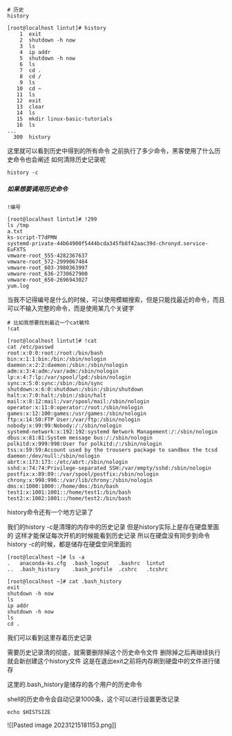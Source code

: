 
```
# 历史
history
```
```
[root@localhost lintut]# history
    1  exit
    2  shutdown -h now
    3  ls
    4  ip addr
    5  shutdown -h now
    6  ls
    7  cd .
    8  cd /
    9  ls
   10  cd ~
   11  ls
   12  exit
   13  clear
   14  ls
   15  mkdir linux-basic-tutorials
   16  ls
...
  300  history

```
这里就可以看到历史中得到的所有命令
之前执行了多少命令，黑客使用了什么历史命令也会阐述
如何清除历史记录呢
```
history -c
```

##### 如果想要调用历史命令
```
!编号
```
```
[root@localhost lintut]# !299
ls /tmp
a.txt
ks-script-T7dPMN
systemd-private-44b64900f5444bcda345fb8f42aac39d-chronyd.service-EuFXTS
vmware-root_555-4282367637
vmware-root_572-2999067484
vmware-root_603-3980363997
vmware-root_636-2730627900
vmware-root_650-2696943027
yum.log
```

当我不记得编号是什么的时候，可以使用模糊搜索，但是只能找最近的命令，而且可以不输入完整的命令，而是使用某几个关键字
```
# 比如我想要找到最近一个cat敏玲
!cat
```
```
[root@localhost lintut]# !cat
cat /etc/passwd
root:x:0:0:root:/root:/bin/bash
bin:x:1:1:bin:/bin:/sbin/nologin
daemon:x:2:2:daemon:/sbin:/sbin/nologin
adm:x:3:4:adm:/var/adm:/sbin/nologin
lp:x:4:7:lp:/var/spool/lpd:/sbin/nologin
sync:x:5:0:sync:/sbin:/bin/sync
shutdown:x:6:0:shutdown:/sbin:/sbin/shutdown
halt:x:7:0:halt:/sbin:/sbin/halt
mail:x:8:12:mail:/var/spool/mail:/sbin/nologin
operator:x:11:0:operator:/root:/sbin/nologin
games:x:12:100:games:/usr/games:/sbin/nologin
ftp:x:14:50:FTP User:/var/ftp:/sbin/nologin
nobody:x:99:99:Nobody:/:/sbin/nologin
systemd-network:x:192:192:systemd Network Management:/:/sbin/nologin
dbus:x:81:81:System message bus:/:/sbin/nologin
polkitd:x:999:998:User for polkitd:/:/sbin/nologin
tss:x:59:59:Account used by the trousers package to sandbox the tcsd daemon:/dev/null:/sbin/nologin
abrt:x:173:173::/etc/abrt:/sbin/nologin
sshd:x:74:74:Privilege-separated SSH:/var/empty/sshd:/sbin/nologin
postfix:x:89:89::/var/spool/postfix:/sbin/nologin
chrony:x:998:996::/var/lib/chrony:/sbin/nologin
dms:x:1000:1000::/home/dms:/bin/bash
test1:x:1001:1001::/home/test1:/bin/bash
test2:x:1002:1001::/home/test2:/bin/bash
```

history命令还有一个地方记录了

我们的history -c是清理的内存中的历史记录
但是history实际上是存在硬盘里面的 
这样才能保证每次开机的时候能看到历史记录
所以在硬盘没有同步到命令history -c的时候，都是储存在硬盘空间里面的
```
[root@localhost ~]# ls -a
.   anaconda-ks.cfg  .bash_logout   .bashrc  lintut
..  .bash_history    .bash_profile  .cshrc   .tcshrc
```
```
[root@localhost ~]# cat .bash_history
exit
shutdown -h now
ls
ip addr
shutdown -h now
ls
cd .
```
我们可以看到这里存着历史记录

需要历史记录清的彻底，就需要删除掉这个历史命令文件
删除掉之后再继续执行就会新创建这个history文件
这是在退出exit之前将内存刷到硬盘中的文件进行储存

这里的.bash_history是储存的各个用户的历史命令

shell的历史命令会自动记录1000条，这个可以进行设置更改记录
```
echo $HISTSIZE
```
![[Pasted image 20231215181153.png]]
